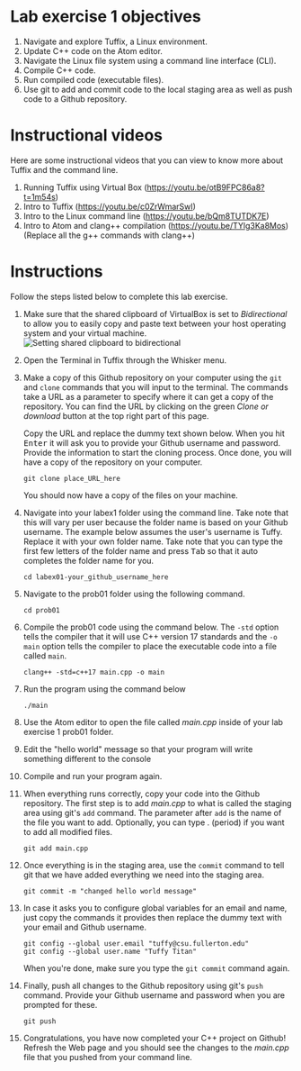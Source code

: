 # Lab exercise 1 objectives
1. Navigate and explore Tuffix, a Linux environment.
2. Update C++ code on the Atom editor.
3. Navigate the Linux file system using a command line interface (CLI).
4. Compile C++ code.
5. Run compiled code (executable files).
6. Use git to add and commit code to the local staging area as well as push code to a Github repository.

# Instructional videos
Here are some instructional videos that you can view to know more about Tuffix and the command line.
1. Running Tuffix using Virtual Box (https://youtu.be/otB9FPC86a8?t=1m54s)
2. Intro to Tuffix (https://youtu.be/c0ZrWmarSwI)
3. Intro to the Linux command line (https://youtu.be/bQm8TUTDK7E)
4. Intro to Atom and clang++ compilation (https://youtu.be/TYlg3Ka8Mos) (Replace all the g++ commands with clang++)

# Instructions
Follow the steps listed below to complete this lab exercise.
1.  Make sure that the shared clipboard of VirtualBox is set to *Bidirectional* to allow you to easily copy and paste text between your host operating system and your virtual machine.
 ![Setting shared clipboard to bidirectional](https://www.dropbox.com/s/szet7dsy2118mmo/Shared%20clipboard.png?raw=1)
1. Open the Terminal in Tuffix through the Whisker menu.
1. Make a copy of this Github repository on your computer using the `git` and `clone` commands that you will input to the terminal. The commands take a URL as a parameter to specify where it can get a copy of the repository. You can find the URL by clicking on the green *Clone or download* button at the top right part of this page.

    Copy the URL and replace the dummy text shown below. When you hit <kbd>Enter</kbd> it will ask you to provide your Github username and password. Provide the information to start the cloning process. Once done, you will have a copy of the repository on your computer.

    ```
    git clone place_URL_here
    ```
    You should now have a copy of the files on your machine.
1. Navigate into your labex1 folder using the command line. Take note that this will vary per user because the folder name is based on your Github username. The example below assumes the user's username is Tuffy. Replace it with your own folder name. Take note that you can type the first few letters of the folder name and press <kbd>Tab</kbd> so that it auto completes the folder name for you.

    ```
    cd labex01-your_github_username_here
    ```
1. Navigate to the prob01 folder using the following command.
    ```
    cd prob01
    ```

1. Compile the prob01 code using the command below. The `-std` option tells the compiler that it will use C++ version 17 standards and the `-o main` option tells the compiler to place the executable code into a file called `main`.

    ```
    clang++ -std=c++17 main.cpp -o main
    ```
1. Run the program using the command below

    ```
    ./main
    ```
1. Use the Atom editor to open the file called *main.cpp* inside of your lab exercise 1 prob01 folder.
1. Edit the "hello world" message so that your program will write something different to the console
1. Compile and run your program again.
1. When everything runs correctly, copy your code into the Github repository. The first step is to add *main.cpp* to what is called the staging area using git's `add` command. The parameter after `add` is the name of the file you want to add. Optionally, you can type . (period) if you want to add all modified files.

    ```
    git add main.cpp
    ```
1. Once everything is in the staging area, use the `commit` command to tell git that we have added everything we need into the staging area.

    ```
    git commit -m "changed hello world message"
    ```
1. In case it asks you to configure global variables for an email and name, just copy the commands it provides then replace the dummy text with your email and Github username.

    ```
    git config --global user.email "tuffy@csu.fullerton.edu"
    git config --global user.name "Tuffy Titan"
    ```
    When you're done, make sure you type the `git commit` command again.
1. Finally, push all changes to the Github repository using git's `push` command. Provide your Github username and password when you are prompted for these.

    ```
    git push
    ```
1. Congratulations, you have now completed your C++ project on Github! Refresh the Web page and you should see the changes to the *main.cpp* file that you pushed from your command line.
